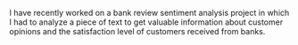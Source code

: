 I have recently worked on a bank review sentiment analysis project in which I had to analyze a piece of text to get valuable information about customer opinions and the satisfaction level of customers received from banks.

